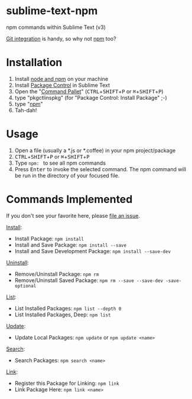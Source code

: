 sublime-text-npm
================

npm commands within Sublime Text (v3)

[Git integration](https://github.com/kemayo/sublime-text-git) is handy, so why not [npm](https://www.npmjs.org/) too?

Installation
============
1. Install [node and npm](http://nodejs.org/) on your machine
2. Install [Package Control](https://sublime.wbond.net/installation) in Sublime Text
3. Open the "[Command Pallet](http://sublime-text-unofficial-documentation.readthedocs.org/en/latest/extensibility/command_palette.html#command-palette)" (<kbd>CTRL</kbd>+<kbd>SHIFT</kbd>+<kbd>P</kbd> or <kbd>⌘</kbd>+<kbd>SHIFT</kbd>+<kbd>P</kbd>)
4. type "pkgctlinspkg" (for "Package Control: Install Package" ;-)
5. type "[npm](https://sublime.wbond.net/packages/npm)"
6. Tah-dah!

Usage
=====
1. Open a file (usually a *.js or *.coffee) in your npm project/package
2. <kbd>CTRL</kbd>+<kbd>SHIFT</kbd>+<kbd>P</kbd> or <kbd>⌘</kbd>+<kbd>SHIFT</kbd>+<kbd>P</kbd>
3. Type `npm: ` to see all npm commands
4. Press <kbd>Enter</kbd> to invoke the selected command. The npm command will be run in the directory of your focused file.

Commands Implemented
====================
If you don't see your favorite here, please [file an issue](https://github.com/PixnBits/sublime-text-npm/issues).

[Install](https://www.npmjs.org/doc/cli/npm-install.html):
* Install Package: `npm install`
* Install and Save Package: `npm install --save`
* Install and Save Development Package: `npm install --save-dev`

[Uninstall]():
* Remove/Uninstall Package: `npm rm`
* Remove/Uninstall Saved Package: `npm rm --save --save-dev -save-optional`

[List](https://www.npmjs.org/doc/cli/npm-ls.html):
* List Installed Packages: `npm list --depth 0`
* List Installed Packages, Deep: `npm list`

[Update](https://www.npmjs.org/doc/cli/npm-update.html):
* Update Local Packages: `npm update` or `npm update <name>`

[Search](https://www.npmjs.org/doc/cli/npm-search.html):
* Search Packages: `npm search <name>`

[Link](https://www.npmjs.org/doc/cli/npm-link.html):
* Register this Package for Linking: `npm link`
* Link Package Here: `npm link <name>`
